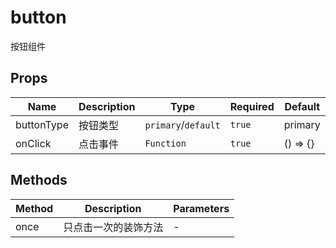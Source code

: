 # button

按钮组件

## Props

<!-- @vuese:button:props:start -->
|Name|Description|Type|Required|Default|
|---|---|---|---|---|
|buttonType|按钮类型|`primary`/`default`|`true`|primary|
|onClick|点击事件|`Function`|`true`|() => {}|

<!-- @vuese:button:props:end -->


## Methods

<!-- @vuese:button:methods:start -->
|Method|Description|Parameters|
|---|---|---|
|once|只点击一次的装饰方法|-|

<!-- @vuese:button:methods:end -->


